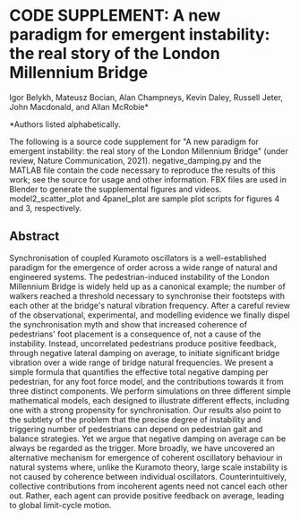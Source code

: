 # CODE SUPPLEMENT: A new paradigm for emergent instability: the real story of the London Millennium Bridge

Igor Belykh, Mateusz Bocian, Alan Champneys, Kevin Daley, Russell Jeter, John Macdonald, and Allan McRobie*

*Authors listed alphabetically.

The following is a source code supplement for "A new paradigm for emergent instability: the real story of the London Millennium Bridge" (under review, Nature Communication, 2021).  negative_damping.py and the MATLAB file contain the code necessary to reproduce the results of this work; see the source for usage and other information.  FBX files are used in Blender to generate the supplemental figures and videos.  model2_scatter_plot and 4panel_plot are sample plot scripts for figures 4 and 3, respectively.

## Abstract
Synchronisation of coupled Kuramoto oscillators is a well-established
paradigm for the emergence of order across a wide range of natural and
engineered systems. The pedestrian-induced instability of the London
Millennium Bridge is widely held up as a canonical example; the number
of walkers reached a threshold necessary to synchronise their
footsteps with each other at the bridge's natural vibration frequency.
After a careful review of the observational, experimental, and
modelling evidence we finally dispel the synchronisation myth and show
that increased coherence of pedestrians' foot placement is a
consequence of, not a cause of the instability. Instead, uncorrelated
pedestrians produce positive feedback, through negative lateral damping on average, to initiate
significant bridge vibration over a wide range of bridge natural frequencies. We present a simple formula that quantifies the effective
total negative damping per pedestrian, for any foot force model, and
the contributions towards it from three distinct components. We
perform simulations on three different simple mathematical models,
each designed to illustrate different effects, including one with a
strong propensity for synchronisation. Our results also point to the subtlety of the problem that the precise degree of instability and triggering number of pedestrians can depend on pedestrian gait and balance strategies. Yet we argue that negative damping on average can be always be regarded as the trigger. More broadly, we have uncovered an alternative mechanism for
emergence of coherent oscillatory behaviour in natural systems where, unlike the Kuramoto theory, large scale instability is not caused by coherence between individual oscillators. Counterintuitively, collective contributions from incoherent agents need not cancel each other out. Rather, each agent can provide positive feedback on average, leading to global limit-cycle motion.
